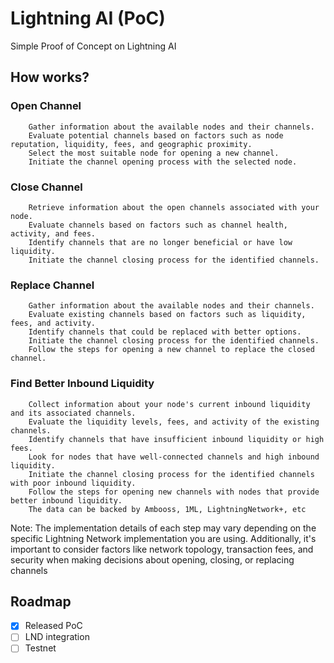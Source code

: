 # Lightning AI (PoC)

Simple Proof of Concept on Lightning AI

## How works?

 ### Open Channel
 
    	Gather information about the available nodes and their channels.
    	Evaluate potential channels based on factors such as node reputation, liquidity, fees, and geographic proximity.
    	Select the most suitable node for opening a new channel.
    	Initiate the channel opening process with the selected node.
     
 ### Close Channel
 
    	Retrieve information about the open channels associated with your node.
    	Evaluate channels based on factors such as channel health, activity, and fees.
    	Identify channels that are no longer beneficial or have low liquidity.
    	Initiate the channel closing process for the identified channels.
 
 ### Replace Channel
 
    	Gather information about the available nodes and their channels.
    	Evaluate existing channels based on factors such as liquidity, fees, and activity.
    	Identify channels that could be replaced with better options.
    	Initiate the channel closing process for the identified channels.
    	Follow the steps for opening a new channel to replace the closed channel.
 
 ### Find Better Inbound Liquidity
 
    	Collect information about your node's current inbound liquidity and its associated channels.
    	Evaluate the liquidity levels, fees, and activity of the existing channels.
    	Identify channels that have insufficient inbound liquidity or high fees.
    	Look for nodes that have well-connected channels and high inbound liquidity.
    	Initiate the channel closing process for the identified channels with poor inbound liquidity.
    	Follow the steps for opening new channels with nodes that provide better inbound liquidity.
    	The data can be backed by Ambooss, 1ML, LightningNetwork+, etc

Note: The implementation details of each step may vary depending on the specific Lightning Network implementation you are using. Additionally, it's important to consider factors like network topology, transaction fees, and security when making decisions about opening, closing, or replacing channels

## Roadmap

- [x] Released PoC
- [ ] LND integration
- [ ] Testnet
